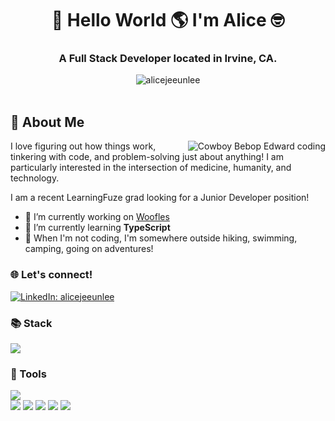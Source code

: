 <h1 align="center">👋 Hello World 🌎 I'm Alice 🤓</h1>

<h3 align="center">A Full Stack Developer located in Irvine, CA.</h3>

<div align="center"><img src="https://github-readme-stats.vercel.app/api?username=alicejeeunlee&show_icons=true&theme=tokyonight" alt="alicejeeunlee"></div></br>


<h2>💬 About Me</h2>
<img align="right" src="https://thumbs.gfycat.com/PointedFrequentImperatorangel-size_restricted.gif" alt="Cowboy Bebop Edward coding">
<p>I love figuring out how things work, tinkering with code, and problem-solving just about anything! I am particularly interested in the intersection of medicine, humanity, and technology.</p> 
<p>I am a recent LearningFuze grad looking for a Junior Developer position!</p>

- 🐶 I’m currently working on [Woofles](https://github.com/alicejeeunlee/woofles)
- 🌱 I’m currently learning **TypeScript**
- 🥾 When I'm not coding, I'm somewhere outside hiking, swimming, camping, going on adventures!

<h3>🌐 Let's connect!</h3>
<a href="https://www.linkedin.com/in/alicejeeunlee/" target="_blank" rel="noreferrer"><img src="https://img.shields.io/badge/linkedin-alicejeeunlee-white?style=for-the-badge&color=0077B5&logo=linkedin&logoColor=0077B5&labelColor=white" alt="LinkedIn: alicejeeunlee"/></a>

<h3>📚 Stack</h3>
<img src="https://skillicons.dev/icons?i=js,html,css,react,express,nodejs,postgres">
<h3>🔧 Tools</h3>
<img src="https://skillicons.dev/icons?i=github,git,vscode,docker,figma,bootstrap,webpack">
<div>
  <img src="https://img.shields.io/badge/Babel-F9DC3E?style=for-the-badge&logo=babel&logoColor=white">
  <img src="https://img.shields.io/badge/npm-CB3837?style=for-the-badge&logo=npm&logoColor=white">
  <img src="https://img.shields.io/badge/Discord-5865F2?style=for-the-badge&logo=discord&logoColor=white">
  <img src="https://img.shields.io/badge/Slack-4A154B?style=for-the-badge&logo=slack&logoColor=white">
  <img src="https://img.shields.io/badge/Zoom-2D8CFF?style=for-the-badge&logo=zoom&logoColor=white">
</div>
